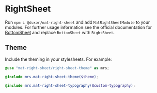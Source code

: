 # RightSheet

Run `npm i @duxor/mat-right-sheet` and add `MatRightSheetModule` to your modules. For further usage information see the official documentation for [BottomSheet](https://material.angular.io/components/component/bottom-sheet) and replace `BottomSheet` with `RightSheet`.

## Theme

Include the theming in your stylesheets. For example:

```SCSS
@use "mat-right-sheet/right-sheet-theme" as mrs;

@include mrs.mat-right-sheet-theme($theme);

@include mrs.mat-right-sheet-typography($custom-typography);
```
